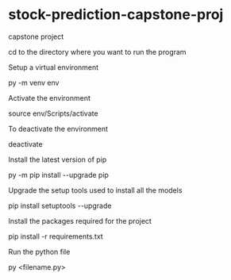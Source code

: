 # stock-prediction-capstone-proj
capstone project

cd to the directory where you want to run the program


Setup a virtual environment

py -m venv env


Activate the environment

source env/Scripts/activate


To deactivate the environment

deactivate


Install the latest version of pip

py -m pip install --upgrade pip


Upgrade the setup tools used to install all the models

pip install setuptools --upgrade


Install the packages required for the project

pip install -r requirements.txt


Run the python file 

py <filename.py>

